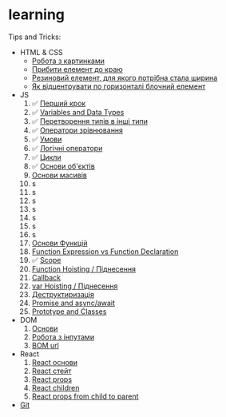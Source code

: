 # learning

Tips and Tricks:
- HTML & CSS
  - [Робота з картинками](tips-and-tricks/html-and-css/images/README.md)
  - [Прибити елемент до краю](tips-and-tricks/html-and-css/flex-align-last/README.md)
  - [Резиновий елемент, для якого потрібна стала ширина](tips-and-tricks/html-and-css/auto-resize/README.md)
  - [Як відцентрувати по горизонталі блочний елемент](tips-and-tricks/html-and-css/horizontal-centering-of-block/README.md)
- JS
  1. ✅ [Перший крок](js/first-step/README.md)
  2. ✅ [Variables and Data Types](js/variables-and-data-types/README.md)
  3. ✅ [Перетворення типів в інші типи](js/type-conversion/README.md)
  4. ✅ [Оператори зрівнювання](js/comparison/README.md)
  5. ✅ [Умови](js/condition/README.md)
  6. ✅ [Логічні оператори](js/logical-operators/README.md)
  7. ✅ [Цикли](js/loop/README.md)
  8. ✅ [Основи об'єктів](js/objects-basic/README.md)
  9. [Основи масивів](js/array-basic/README.md)
  10. s
  11. s
  12. s
  13. s
  14. s
  15. s
  16. s
  17. [Основи Функцій](js/functions-basic/README.md)
  18. [Function Expression vs Function Declaration](js/function-expression-vs-function-declaration/README.md)
  19. ✅ [Scope](js/scope/README.md)
  20. [Function Hoisting / Піднесення](js/function-hoisting/README.md)
  21. [Callback](js/callback/README.md)
  22. [var Hoisting / Піднесення](js/var-hoisting/README.md)
  23. [Деструктиризація](js/destructuring/README.md)
  24. [Promise and async/await]()
  25. [Prototype and Classes]()
- DOM
  1. [Основи](dom/dom-basics/README.md)
  2. [Робота з інпутами]()
  3. [BOM url]()
- React
  1. [React основи](react/basics/README.md)
  2. [React стейт](react/state/README.md)
  3. [React props](react/components-and-props/README.md)
  4. [React children](react/children/README.md)
  4. [React props from child to parent](react/props-from-child-to-parent/README.md)
- [Git](Git.md)

